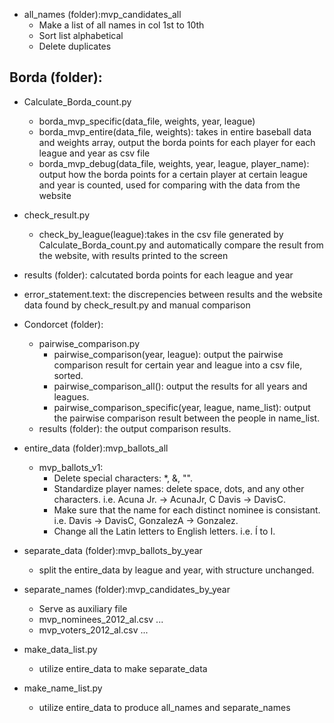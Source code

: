 - all_names (folder):mvp_candidates_all
  - Make a list of all names in col 1st to 10th
  - Sort list alphabetical
  - Delete duplicates
  
## Borda (folder):
  - Calculate_Borda_count.py 
    - borda_mvp_specific(data_file, weights, year, league)
    - borda_mvp_entire(data_file, weights): takes in entire baseball data and weights array, output the borda points for each player for each league and year as csv file
    - borda_mvp_debug(data_file, weights, year, league, player_name): output how the borda points for a certain player at certain league and year is counted, used for comparing with the data from the website
  - check_result.py
    - check_by_league(league):takes in the csv file generated by Calculate_Borda_count.py and automatically compare the result from the website, with results printed to the screen
  - results (folder): calcutated borda points for each league and year
  - error_statement.text: the discrepencies between results and the website data found by check_result.py and manual comparison

- Condorcet (folder):
  - pairwise_comparison.py
    - pairwise_comparison(year, league): output the pairwise comparison result for certain year and league into a csv file, sorted.
    - pairwise_comparison_all(): output the results for all years and leagues.
    - pairwise_comparison_specific(year, league, name_list): output the pairwise comparison result between the people in name_list.
  - results (folder): the output comparison results.

- entire_data (folder):mvp_ballots_all
  - mvp_ballots_v1:
    - Delete special characters: *, &, "".
    - Standardize player names: delete space, dots, and any other characters. i.e. Acuna Jr. -> AcunaJr, C Davis -> DavisC.
    - Make sure that the name for each distinct nominee is consistant. i.e. Davis -> DavisC, GonzalezA -> Gonzalez.
    - Change all the Latin letters to English letters. i.e. Í to I. 

- separate_data (folder):mvp_ballots_by_year
  - split the entire_data by league and year, with structure unchanged.

- separate_names (folder):mvp_candidates_by_year
  - Serve as auxiliary file
  - mvp_nominees_2012_al.csv ...
  - mvp_voters_2012_al.csv ...

- make_data_list.py
  - utilize entire_data to make separate_data

- make_name_list.py
  - utilize entire_data to produce all_names and separate_names